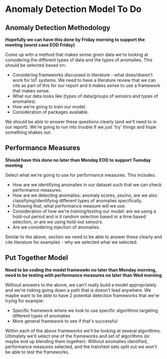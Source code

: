 # Anomaly Detection Model To Do

## Anomaly Detection Methodology

**Hopefully we can have this done by Friday morning to support the meeting (worst case EOD Friday)**

Come up with a method that makes sense given data we're looking at considering the different types of data and the types of anomalies. This should be selected based on:

- Considering frameworks discussed in literature - what does/doesn't work for IoT systems. We need to have a literature review that we can cite as part of this for our report and it makes sense to use a framework that makes sense.
- What our data looks like (types of data/groups of sensors and types of anomalies).
- How we're going to train our model.
- Consideration of packages available.

We should be able to answer these questions clearly (and we'll need to in our report). We're going to run into trouble if we just 'try' things and hope something shakes out.

## Performance Measures

**Should have this done no later than Monday EOD to support Tuesday meeting**

Select what we're going to use for performance measures. This includes:

- How are we identifying anomalies in our dataset such that we can check performance measures.
- How are we detecting anomalies: anomaly scores, yes/no, are we also classifying/identifying different types of anomalies specifically.
- Following that, what performance measure will we use.
- Consideration of how we're training/testing our model: are we using a hold-out period and is it random selection based or a time based selection, or are we using hold-out sensors.
- Are we considering injection of anomalies.

Similar to the above, section we need to be able to answer these clearly and cite literature for examples - why we selected what we selected.

## Put Together Model

**Need to be coding the model frameowkr no later than Monday morning, need to be testing with performance measures no later than Wed morning**

Without answers to the above, we can't really build a model appropriately and we're risking going down a path that is doesn't lead anywhere. We maybe want to be able to have 2 potential detection frameworks that we're trying for example:

- Specific framework where we look to use specific algorithms targeting different types of anomalies
- More general framework to see if that's successful

Within each of the above frameworks we'll be looking at several algorithms. Ultimately we'll select one of the frameworks and set of algorithms (or maybe end up blending them together). Without anomalies identified, performance measures selected, and the train/test sets split out we won't be able to test the frameworks.

